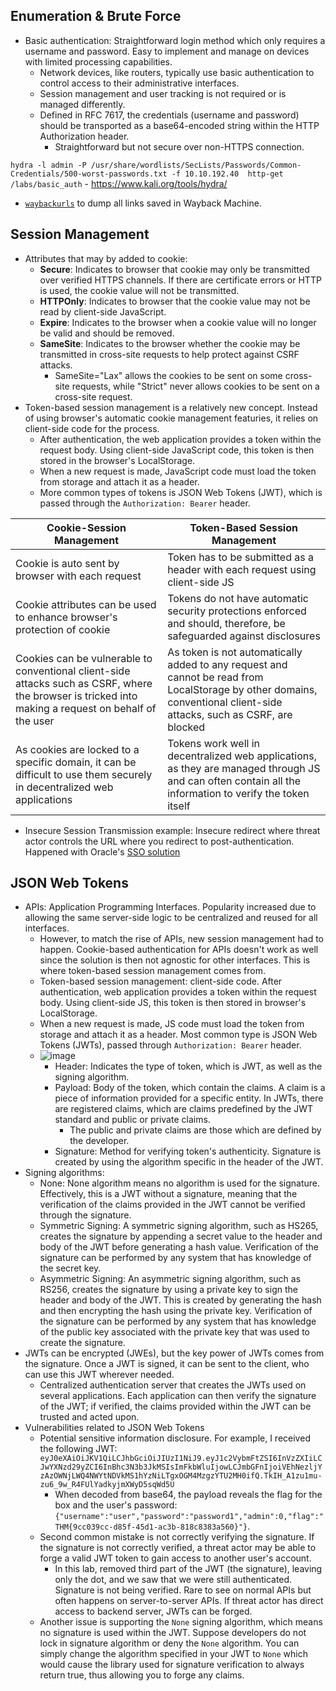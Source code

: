 ## Enumeration & Brute Force
- Basic authentication: Straightforward login method which only requires a username and password. Easy to implement and manage on devices with limited processing capabilities.
  - Network devices, like routers, typically use basic authentication to control access to their administrative interfaces.
  - Session management and user tracking is not required or is managed differently.
  - Defined in RFC 7617, the credentials (username and password) should be transported as a base64-encoded string within the HTTP Authorization header.
    - Straightforward but not secure over non-HTTPS connection.  

`hydra -l admin -P /usr/share/wordlists/SecLists/Passwords/Common-Credentials/500-worst-passwords.txt -f 10.10.192.40  http-get /labs/basic_auth` - https://www.kali.org/tools/hydra/
- [`waybackurls`](https://github.com/tomnomnom/waybackurls) to dump all links saved in Wayback Machine.

## Session Management
- Attributes that may by added to cookie:
  - **Secure**: Indicates to browser that cookie may only be transmitted over verified HTTPS channels. If there are certificate errors or HTTP is used, the cookie value will not be transmitted.
  - **HTTPOnly**: Indicates to browser that the cookie value may not be read by client-side JavaScript.
  - **Expire**: Indicates to the browser when a cookie value will no longer be valid and should be removed.
  - **SameSite**: Indicates to the browser whether the cookie may be transmitted in cross-site requests to help protect against CSRF attacks.
    - SameSite="Lax" allows the cookies to be sent on some cross-site requests, while "Strict" never allows cookies to be sent on a cross-site request.
- Token-based session management is a relatively new concept. Instead of using browser's automatic cookie management featuries, it relies on client-side code for the process.
  - After authentication, the web application provides a token within the request body. Using client-side JavaScript code, this token is then stored in the browser's LocalStorage.
  - When a new request is made, JavaScript code must load the token from storage and attach it as a header.
  - More common types of tokens is JSON Web Tokens (JWT), which is passed through the `Authorization: Bearer` header. 

|Cookie-Session Management|Token-Based Session Management|
|-----------|-----------|
|Cookie is auto sent by browser with each request|Token has to be submitted as a header with each request using client-side JS|
|Cookie attributes can be used to enhance browser's protection of cookie|Tokens do not have automatic security protections enforced and should, therefore, be safeguarded against disclosures|
|Cookies can be vulnerable to conventional client-side attacks such as CSRF, where the browser is tricked into making a request on behalf of the user|As token is  not automatically added to any request and cannot be read from LocalStorage by other domains, conventional client-side attacks, such as CSRF, are blocked|
|As cookies are locked to a specific domain, it can be difficult to use them securely in decentralized web applications|Tokens work well in decentralized web applications, as they are managed through JS and can often contain all the information to verify the token itself|

- Insecure Session Transmission example: Insecure redirect where threat actor controls the URL where you redirect to post-authentication. Happened with Oracle's [SSO solution](https://krbtgt.pw/oracle-oam-10g-session-hijacking/)

## JSON Web Tokens
- APIs: Application Programming Interfaces. Popularity increased due to allowing the same server-side logic to be centralized and reused for all interfaces.
  - However, to match the rise of APIs, new session management had to happen. Cookie-based authentication for APIs doesn't work as well since the solution is then not agnostic for other interfaces. This is where token-based session management comes from.
  - Token-based session management: client-side code. After authentication, web application provides a token within the request body. Using client-side JS, this token is then stored in browser's LocalStorage.
  - When a new request is made, JS code must load the token from storage and attach it as a header. Most common type is JSON Web Tokens (JWTs), passed through `Authorization: Bearer` header.
  - ![image](https://github.com/user-attachments/assets/b7cfcf0c-932a-41a1-86e3-65803969520d)
    - Header: Indicates the type of token, which is JWT, as well as the signing algorithm.
    - Payload: Body of the token, which contain the claims. A claim is a piece of information provided for a specific entity. In JWTs, there are registered claims, which are claims predefined by the JWT standard and public or private claims.
      - The public and private claims are those which are defined by the developer.
    - Signature: Method for verifying token's authenticity. Signature is created by using the algorithm specific in the header of the JWT.
- Signing algorithms:
  - None: None algorithm means no algorithm is used for the signature. Effectively, this is a JWT without a signature, meaning that the verification of the claims provided in the JWT cannot be verified through the signature.
  - Symmetric Signing: A symmetric signing algorithm, such as HS265, creates the signature by appending a secret value to the header and body of the JWT before generating a hash value. Verification of the signature can be performed by any system that has knowledge of the secret key.
  - Asymmetric Signing: An asymmetric signing algorithm, such as RS256, creates the signature by using a private key to sign the header and body of the JWT. This is created by generating the hash and then encrypting the hash using the private key. Verification of the signature can be performed by any system that has knowledge of the public key associated with the private key that was used to create the signature.
- JWTs can be encrypted (JWEs), but the key power of JWTs comes from the signature. Once a JWT is signed, it can be sent to the client, who can use this JWT wherever needed.
  - Centralized authentication server that creates the JWTs used on several applications. Each application can then verify the signature of the JWT; if verified, the claims provided within the JWT can be trusted and acted upon.
- Vulnerabilities related to JSON Web Tokens
  - Potential sensitive information disclosure. For example, I received the following JWT: `eyJ0eXAiOiJKV1QiLCJhbGciOiJIUzI1NiJ9.eyJ1c2VybmFtZSI6InVzZXIiLCJwYXNzd29yZCI6InBhc3N3b3JkMSIsImFkbWluIjowLCJmbGFnIjoiVEhNezljYzAzOWNjLWQ4NWYtNDVkMS1hYzNiLTgxOGM4MzgzYTU2MH0ifQ.TkIH_A1zu1mu-zu6_9w_R4FUlYadkyjmXWyD5sqWd5U`
    - When decoded from base64, the payload reveals the flag for the box and the user's password: `{"username":"user","password":"password1","admin":0,"flag":"THM{9cc039cc-d85f-45d1-ac3b-818c8383a560}"}`.
  - Second common mistake is not correctly verifying the signature. If the signature is not correctly verified, a threat actor may be able to forge a valid JWT token to gain access to another user's account.
    -  In this lab, removed third part of the JWT (the signature), leaving only the dot, and we saw that we were still authenticated. Signature is not being verified. Rare to see on normal APIs but often happens on server-to-server APIs. If threat actor has direct access to backend server, JWTs can be forged.
  - Another issue is supporting the `None` signing algorithm, which means no signature is used within the JWT. Suppose developers do not lock in signature algorithm or deny the `None` algorithm. You can simply change the algorithm specified in your JWT to `None` which would cause the library used for signature verification to always return true, thus allowing you to forge any claims.    
